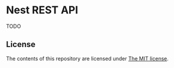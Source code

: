 # Nest REST API

TODO

## License

The contents of this repository are licensed under [The MIT license](LICENSE).

